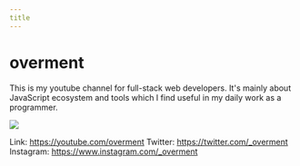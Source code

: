 ```yaml
---
title
---
```


# overment

This is my youtube channel for full-stack web developers. It's mainly about JavaScript ecosystem and tools which I find useful in my daily work as a programmer. 

![](https://cloud.overment.com/Frame-1-1671316266.svg)

Link: https://youtube.com/overment
Twitter: https://twitter.com/_overment
Instagram: https://www.instagram.com/_overment


